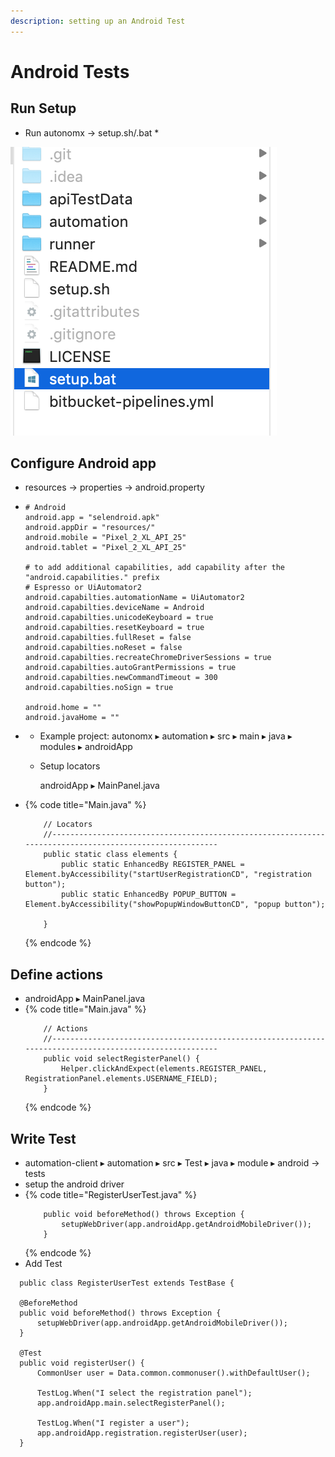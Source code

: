 ```yaml
---
description: setting up an Android Test
---
```


# Android Tests

## Run Setup

* Run autonomx -&gt; setup.sh/.bat
  * 

![](../.gitbook/assets/image%20%2855%29.png)

## Configure Android app

* resources -&gt; properties -&gt; android.property
* ```text
  # Android
  android.app = "selendroid.apk"
  android.appDir = "resources/"
  android.mobile = "Pixel_2_XL_API_25"
  android.tablet = "Pixel_2_XL_API_25"

  # to add additional capabilities, add capability after the "android.capabilities." prefix
  # Espresso or UiAutomator2
  android.capabilties.automationName = UiAutomator2
  android.capabilties.deviceName = Android
  android.capabilties.unicodeKeyboard = true
  android.capabilties.resetKeyboard = true
  android.capabilties.fullReset = false
  android.capabilties.noReset = false
  android.capabilties.recreateChromeDriverSessions = true
  android.capabilties.autoGrantPermissions = true
  android.capabilties.newCommandTimeout = 300
  android.capabilties.noSign = true

  android.home = ""
  android.javaHome = ""
  ```
* * Example project: autonomx ▸ ⁨automation⁩ ▸ ⁨src⁩ ▸ ⁨main⁩ ▸ ⁨java⁩ ▸ ⁨modules⁩ ▸ androidApp⁩
  * Setup locators

    androidApp ▸ MainPanel.java
* {% code title="Main.java" %}
  ```text
      // Locators
      //--------------------------------------------------------------------------------------------------------    
      public static class elements {
          public static EnhancedBy REGISTER_PANEL = Element.byAccessibility("startUserRegistrationCD", "registration button");
          public static EnhancedBy POPUP_BUTTON = Element.byAccessibility("showPopupWindowButtonCD", "popup button");

      }
  ```
  {% endcode %}

## Define actions

* androidApp ▸ MainPanel.java
* {% code title="Main.java" %}
  ```text
      // Actions
      //--------------------------------------------------------------------------------------------------------    
      public void selectRegisterPanel() {
          Helper.clickAndExpect(elements.REGISTER_PANEL, RegistrationPanel.elements.USERNAME_FIELD);
      }
  ```
  {% endcode %}

## Write Test

* ⁨automation-client⁩ ▸ ⁨automation⁩ ▸ ⁨src⁩ ▸ ⁨Test ▸ ⁨java⁩ ▸ ⁨module ▸ ⁨android -&gt; tests
* setup the android driver
* {% code title="RegisterUserTest.java" %}
  ```text
      public void beforeMethod() throws Exception {
          setupWebDriver(app.androidApp.getAndroidMobileDriver());
      }
  ```
  {% endcode %}
* Add Test

```text
  public class RegisterUserTest extends TestBase {
  
  @BeforeMethod
  public void beforeMethod() throws Exception {
      setupWebDriver(app.androidApp.getAndroidMobileDriver());
  }

  @Test
  public void registerUser() {
      CommonUser user = Data.common.commonuser().withDefaultUser();

      TestLog.When("I select the registration panel");
      app.androidApp.main.selectRegisterPanel();

      TestLog.When("I register a user");
      app.androidApp.registration.registerUser(user);
  }
```


